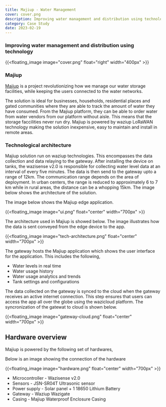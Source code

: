 ```yaml
---
title: Majiup - Water Management
cover: cover.png
description: Improving water management and distribution using technology
category: Case Study
date: 2023-02-19
---
```


### Improving water management and distribution using technology

{{<floating_image image="cover.png" float="right" width="400px" >}}

### Majiup

[Majiup](https://www.majiup.com) is a project revolutionizing how we manage our water storage facilities, while keeping the users connected to the water networks.

The solution is ideal for businesses, households, residential places and gated communities where they are able to track the amount of water they have consumed. From the Majiup platform, they can be able to order water from water vendors from our platform without aisle. This means that the storage faccilities never run dry. Majiup is powered by waziup LoRaWAN technology making the solution inexpensive, easy to maintain and install in remote areas.

### Technological architecture

Majiup solution run on waziup technologies. This encompasses the data collection and data relaying to the gateway. After installing the device on tanks, the wazisense v2.0 is responsible for collecting water level data at an interval of every five minutes. The data is then send to the gateway upto a range of 12km. The communication range depends on the area of deployment. In urban centers, the range is reduced to approximately 6 to 7 km while in rural areas, the distance can be a whopping 15km. The image below shows the architecture of the solution.

The image below shows the Majiup edge application.

<!-- ![acrhi](ui.png#width=700) -->

{{<floating_image image="ui.png" float="center" width="700px" >}}

<!-- ![Majiup Architecture](tech-architecture.png) -->

The architecture used in Majiup is showed below. The image illustrates how the data is sent conveyed from the edge device to the app.

{{<floating_image image="tech-architecture.png" float="center" width="700px" >}}

The gateway hosts the Majiup application which shows the user interface for the application. This includes the following,

- Water levels in real time
- Water usage history
- Water usage analytics and trends
- Tank settings and configurations

The data collected on the gateway is synced to the cloud when the gateway receives an active internet connection. This step ensures that users can access the app all over the globe using the wazicloud platform. The syncronization of the gatewat to cloud is shown below.

<!-- ![Application syncronization from wazigate to wazicloud](gateway-cloud.png) -->

<!-- ![archi](gateway-cloud.png#width=700) -->

{{<floating_image image="gateway-cloud.png" float="center" width="700px" >}}

## Hardware overview

Majiup is powered by the following set of hardwares,

Below is an image showing the connection of the hardware

<!-- ![archi](hardware.png#width=700) -->

{{<floating_image image="hardware.png" float="center" width="700px" >}}

- Microcontroller - Wazisense v2.0
- Sensors - JSN-SR04T Ultrasonic sensor
- Power supply - Solar panel + 1 18650 Lithium Battery
- Gateway - Waziup Wazigate
- Casing - Majiup Waterproof Enclosure Casing
